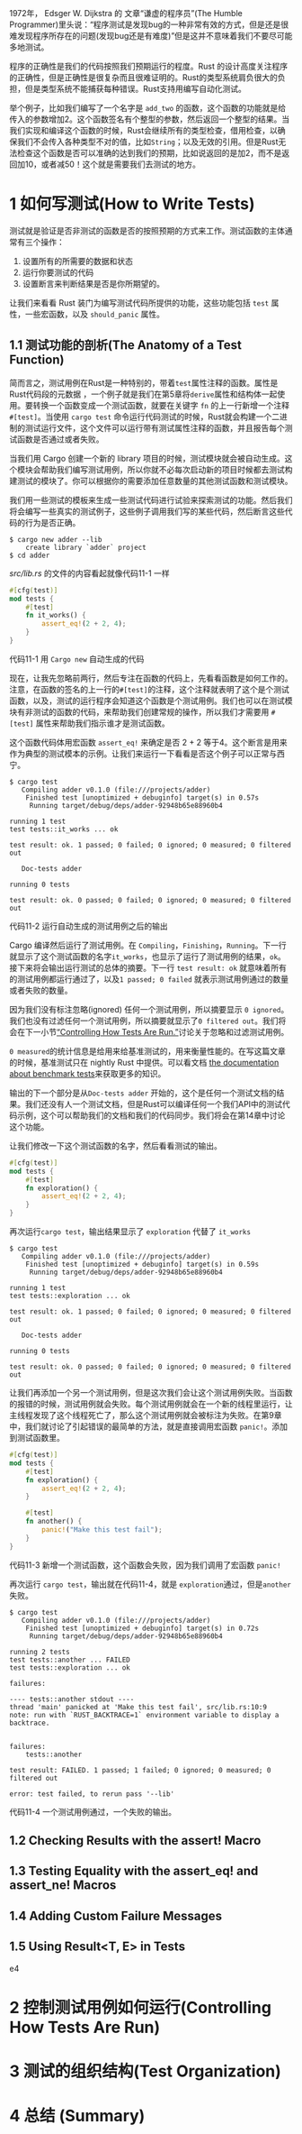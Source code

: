 1972年， Edsger W. Dijkstra 的 文章“谦虚的程序员”(The Humble Programmer)里头说：“程序测试是发现bug的一种非常有效的方式，但是还是很难发现程序所存在的问题(发现bug还是有难度)”但是这并不意味着我们不要尽可能多地测试。

程序的正确性是我们的代码按照我们预期运行的程度。Rust 的设计高度关注程序的正确性，但是正确性是很复杂而且很难证明的。Rust的类型系统肩负很大的负担，但是类型系统不能捕获每种错误。Rust支持用编写自动化测试。

举个例子，比如我们编写了一个名字是 `add_two` 的函数，这个函数的功能就是给传入的参数增加2。这个函数签名有个整型的参数，然后返回一个整型的结果。当我们实现和编译这个函数的时候，Rust会继续所有的类型检查，借用检查，以确保我们不会传入各种类型不对的值，比如`String`；以及无效的引用。但是Rust无法检查这个函数是否可以准确的达到我们的预期，比如说返回的是加2，而不是返回加10，或者减50！这个就是需要我们去测试的地方。


# 1 如何写测试(How to Write Tests)
测试就是验证是否非测试的函数是否的按照预期的方式来工作。测试函数的主体通常有三个操作：
1. 设置所有的所需要的数据和状态
2. 运行你要测试的代码
3. 设置断言来判断结果是否是你所期望的。

让我们来看看 Rust 装门为编写测试代码所提供的功能，这些功能包括 `test` 属性，一些宏函数，以及 `should_panic` 属性。
## 1.1 测试功能的剖析(The Anatomy of a Test Function)
简而言之，测试用例在Rust是一种特别的，带着`test`属性注释的函数。属性是Rust代码段的元数据 ，一个例子就是我们在第5章将`derive`属性和结构体一起使用。要转换一个函数变成一个测试函数，就要在关键字 `fn` 的上一行新增一个注释 `#[test]`。当使用 `cargo test` 命令运行代码测试的时候，Rust就会构建一个二进制的测试运行文件，这个文件可以运行带有测试属性注释的函数，并且报告每个测试函数是否通过或者失败。

当我们用 Cargo 创建一个新的 library 项目的时候，测试模块就会被自动生成。这个模块会帮助我们编写测试用例，所以你就不必每次启动新的项目时候都去测试构建测试的模块了。你可以根据你的需要添加任意数量的其他测试函数和测试模块。

我们用一些测试的模板来生成一些测试代码进行试验来探索测试的功能。然后我们将会编写一些真实的测试例子，这些例子调用我们写的某些代码，然后断言这些代码的行为是否正确。

```shell
$ cargo new adder --lib
    create library `adder` project
$ cd adder
```
*src/lib.rs* 的文件的内容看起就像代码11-1 一样
```rust
#[cfg(test)]
mod tests {
    #[test]
    fn it_works() {
        assert_eq!(2 + 2, 4);
    }
}
```
代码11-1 用 `Cargo new` 自动生成的代码

现在，让我先忽略前两行，然后专注在函数的代码上，先看看函数是如何工作的。注意，在函数的签名的上一行的`#[test]`的注释，这个注释就表明了这个是个测试函数，以及，测试的运行程序会知道这个函数是个测试用例。我们也可以在测试模块有非测试的函数的代码，来帮助我们创建常规的操作，所以我们才需要用 `#[test]` 属性来帮助我们指示谁才是测试函数。

这个函数代码体用宏函数 `assert_eq!` 来确定是否 2 + 2 等于4。这个断言是用来作为典型的测试模本的示例。让我们来运行一下看看是否这个例子可以正常与西宁。

```shell
$ cargo test
   Compiling adder v0.1.0 (file:///projects/adder)
    Finished test [unoptimized + debuginfo] target(s) in 0.57s
     Running target/debug/deps/adder-92948b65e88960b4

running 1 test
test tests::it_works ... ok

test result: ok. 1 passed; 0 failed; 0 ignored; 0 measured; 0 filtered out

   Doc-tests adder

running 0 tests

test result: ok. 0 passed; 0 failed; 0 ignored; 0 measured; 0 filtered out
```
代码11-2 运行自动生成的测试用例之后的输出

Cargo 编译然后运行了测试用例。在 `Compiling`，`Finishing`，`Running`。下一行就显示了这个测试函数的名字`it_works`，也显示了运行了测试用例的结果，`ok`。接下来将会输出运行测试的总体的摘要。下一行 `test result: ok` 就意味着所有的测试用例都运行通过了，以及`1 passed; 0 failed` 就表示测试用例通过的数量或者失败的数量。

因为我们没有标注忽略(ignored) 任何一个测试用例，所以摘要显示 `0 ignored`。我们也没有过滤任何一个测试用例，所以摘要就显示了`0 filtered out`。我们将会在下一小节[“Controlling How Tests Are Run.”](https://doc.rust-lang.org/book/ch11-02-running-tests.html#controlling-how-tests-are-run)讨论关于忽略和过滤测试用例。

`0 measured`的统计信息是给用来给基准测试的，用来衡量性能的。在写这篇文章的时候，基准测试只在 nightly Rust 中提供。可以看文档 [the documentation about benchmark tests](https://doc.rust-lang.org/unstable-book/library-features/test.html)来获取更多的知识。

输出的下一个部分是从`Doc-tests adder` 开始的，这个是任何一个测试文档的结果。我们还没有人一个测试文档，但是Rust可以编译任何一个我们API中的测试代码示例，这个可以帮助我们的文档和我们的代码同步。我们将会在第14章中讨论这个功能。

让我们修改一下这个测试函数的名字，然后看看测试的输出。

```rust
#[cfg(test)]
mod tests {
    #[test]
    fn exploration() {
        assert_eq!(2 + 2, 4);
    }
}
```
再次运行`cargo test`，输出结果显示了 `exploration` 代替了 `it_works`
```shell
$ cargo test
   Compiling adder v0.1.0 (file:///projects/adder)
    Finished test [unoptimized + debuginfo] target(s) in 0.59s
     Running target/debug/deps/adder-92948b65e88960b4

running 1 test
test tests::exploration ... ok

test result: ok. 1 passed; 0 failed; 0 ignored; 0 measured; 0 filtered out

   Doc-tests adder

running 0 tests

test result: ok. 0 passed; 0 failed; 0 ignored; 0 measured; 0 filtered out
```
让我们再添加一个另一个测试用例，但是这次我们会让这个测试用例失败。当函数的报错的时候，测试用例就会失败。每个测试用例就会在一个新的线程里运行，让主线程发现了这个线程死亡了，那么这个测试用例就会被标注为失败。在第9章中，我们就讨论了引起错误的最简单的方法，就是直接调用宏函数 `panic!`。添加到测试函数里。
```rust
#[cfg(test)]
mod tests {
    #[test]
    fn exploration() {
        assert_eq!(2 + 2, 4);
    }

    #[test]
    fn another() {
        panic!("Make this test fail");
    }
}
```
代码11-3 新增一个测试函数，这个函数会失败，因为我们调用了宏函数 `panic!`

再次运行 `cargo test`，输出就在代码11-4，就是 `exploration`通过，但是`another`失败。
```shell
$ cargo test
   Compiling adder v0.1.0 (file:///projects/adder)
    Finished test [unoptimized + debuginfo] target(s) in 0.72s
     Running target/debug/deps/adder-92948b65e88960b4

running 2 tests
test tests::another ... FAILED
test tests::exploration ... ok

failures:

---- tests::another stdout ----
thread 'main' panicked at 'Make this test fail', src/lib.rs:10:9
note: run with `RUST_BACKTRACE=1` environment variable to display a backtrace.


failures:
    tests::another

test result: FAILED. 1 passed; 1 failed; 0 ignored; 0 measured; 0 filtered out

error: test failed, to rerun pass '--lib'
```
代码11-4 一个测试用例通过，一个失败的输出。



## 1.2 Checking Results with the assert! Macro

## 1.3 Testing Equality with the assert_eq! and assert_ne! Macros

## 1.4 Adding Custom Failure Messages

## 1.5 Using Result<T, E> in Tests
e4
# 2 控制测试用例如何运行(Controlling How Tests Are Run)




# 3 测试的组织结构(Test Organization)


# 4 总结 (Summary)
